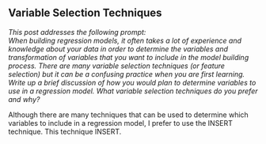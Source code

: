 ## Variable Selection Techniques  
*This post addresses the following prompt:*  
*When building regression models, it often takes a lot of experience and knowledge about your data in order to determine the variables and transformation of variables that you want to include in the model building process.  There are many variable selection techniques (or feature selection) but it can be a confusing practice when you are first learning. Write up a brief discussion of how you would plan to determine variables to use in a regression model.  What variable selection techniques do you prefer and why?*  

Although there are many techniques that can be used to determine which variables to include in a regression model, I prefer to use the INSERT technique. This technique INSERT. 
